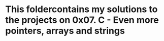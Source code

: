 # This foldercontains my solutions to the projects on 0x07. C - Even more pointers, arrays and strings

